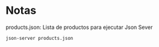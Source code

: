 # Notas

products.json: Lista de productos para ejecutar Json Sever

```
json-server products.json
```
